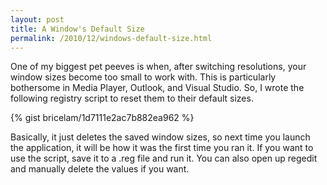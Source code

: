 ```yaml
---
layout: post
title: A Window's Default Size
permalink: /2010/12/windows-default-size.html
---
```


One of my biggest pet peeves is when, after switching resolutions, your window sizes become too small to work with. This
is particularly bothersome in Media Player, Outlook, and Visual Studio. So, I wrote the following registry script to
reset them to their default sizes.

{% gist bricelam/1d7111e2ac7b882ea962 %}

Basically, it just deletes the saved window sizes, so next time you launch the application, it will be how it was the
first time you ran it. If you want to use the script, save it to a .reg file and run it. You can also open up regedit
and manually delete the values if you want.
